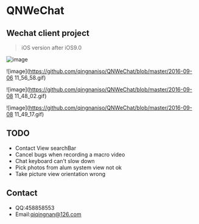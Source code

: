 # QNWeChat
## Wechat client project 
> iOS version after iOS9.0 

![image](https://github.com/qingnaniso/QNWeChat/blob/master/weixin0.gif)

![image](https://github.com/qingnaniso/QNWeChat/blob/master/2016-09-06 11_56_58.gif)

![image](https://github.com/qingnaniso/QNWeChat/blob/master/2016-09-08 11_48_02.gif)

![image](https://github.com/qingnaniso/QNWeChat/blob/master/2016-09-08 11_49_17.gif)


## TODO

* Contact View searchBar
* Cancel bugs when recording a macro video
* Chat keyboard can't slow down
* Pick photos from alum system view not ok
* Take picture view orientation wrong

## Contact
* QQ:458858553
* Email:qiqingnan@126.com

